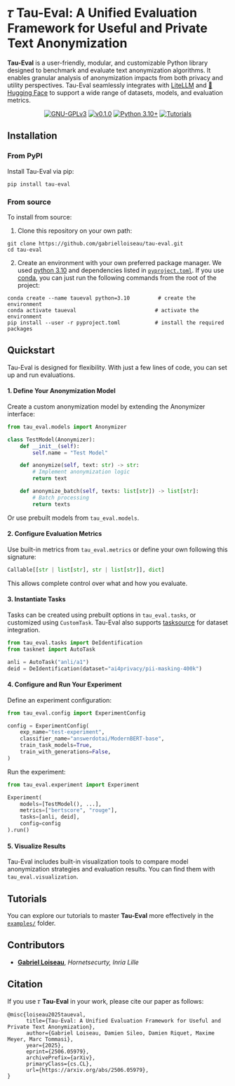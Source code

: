 # 𝜏 Tau-Eval: A Unified Evaluation Framework for Useful and Private Text Anonymization

**Tau-Eval** is a user-friendly, modular, and customizable Python library designed to benchmark and evaluate text anonymization algorithms. It enables granular analysis of anonymization impacts from both privacy and utility perspectives. Tau-Eval seamlessly integrates with [LiteLLM](https://www.litellm.ai/) and [🤗 Hugging Face](https://huggingface.co/) to support a wide range of datasets, models, and evaluation metrics.

<div align="center">

[![GNU-GPLv3](https://img.shields.io/badge/license-%20%20GNU%20GPLv3%20-green?style=plastic)](LICENSE)
[![v0.1.0](https://img.shields.io/badge/pypi-v0.1.0-orange)](https://pypi.org/project/tau-eval/0.1.0/)
[![Python 3.10+](https://img.shields.io/badge/python-3.10+-blue)](https://www.python.org/downloads/)
[![Tutorials](https://img.shields.io/badge/tutorials-colab-orange)](https://github.com/gabrielloiseau/tau-eval/tree/main/examples)

</div>


## Installation

### From PyPI

Install Tau-Eval via pip:

```
pip install tau-eval
```

### From source

To install from source:

1) Clone this repository on your own path:
```
git clone https://github.com/gabrielloiseau/tau-eval.git
cd tau-eval
```

2) Create an environment with your own preferred package manager. We used [python 3.10](https://www.python.org/downloads/release/python-3100/) and dependencies listed in [`pyproject.toml`](pyproject.toml). If you use [conda](https://docs.conda.io/en/latest/), you can just run the following commands from the root of the project:

```
conda create --name taueval python=3.10         # create the environment
conda activate taueval                         # activate the environment
pip install --user -r pyproject.toml           # install the required packages
```


## Quickstart

Tau-Eval is designed for flexibility. With just a few lines of code, you can set up and run evaluations.

#### 1. Define Your Anonymization Model

Create a custom anonymization model by extending the Anonymizer interface:
```python
from tau_eval.models import Anonymizer

class TestModel(Anonymizer):
    def __init__(self):
        self.name = "Test Model"

    def anonymize(self, text: str) -> str:
        # Implement anonymization logic
        return text

    def anonymize_batch(self, texts: list[str]) -> list[str]:
        # Batch processing
        return texts

```
Or use prebuilt models from `tau_eval.models`.

#### 2. Configure Evaluation Metrics
Use built-in metrics from `tau_eval.metrics` or define your own following this signature:
```python
Callable[[str | list[str], str | list[str]], dict]
```
This allows complete control over what and how you evaluate.

#### 3. Instantiate Tasks
Tasks can be created using prebuilt options in `tau_eval.tasks`, or customized using `CustomTask`. Tau-Eval also supports [tasksource](https://github.com/sileod/tasksource) for dataset integration.
```python
from tau_eval.tasks import DeIdentification
from tasknet import AutoTask

anli = AutoTask("anli/a1")
deid = DeIdentification(dataset="ai4privacy/pii-masking-400k")
```

#### 4. Configure and Run Your Experiment
Define an experiment configuration:
```python
from tau_eval.config import ExperimentConfig

config = ExperimentConfig(
    exp_name="test-experiment",
    classifier_name="answerdotai/ModernBERT-base",
    train_task_models=True,
    train_with_generations=False,
)
```
Run the experiment:
```python
from tau_eval.experiment import Experiment

Experiment(
    models=[TestModel(), ...],
    metrics=["bertscore", "rouge"],
    tasks=[anli, deid],
    config=config
).run()
```
#### 5. Visualize Results

Tau-Eval includes built-in visualization tools to compare model anonymization strategies and evaluation results. You can find them with `tau_eval.visualization`. 


## Tutorials

You can explore our tutorials to master **Tau-Eval** more effectively in the [`examples/`](https://github.com/gabrielloiseau/tau-eval/tree/main/examples) folder.


## Contributors

- **[Gabriel Loiseau](https://gabrielloiseau.github.io)**, *Hornetsecurty, Inria Lille*


## Citation

If you use 𝜏 **Tau-Eval** in your work, please cite our paper as follows:

```
@misc{loiseau2025taueval,
      title={Tau-Eval: A Unified Evaluation Framework for Useful and Private Text Anonymization}, 
      author={Gabriel Loiseau, Damien Sileo, Damien Riquet, Maxime Meyer, Marc Tommasi},
      year={2025},
      eprint={2506.05979},
      archivePrefix={arXiv},
      primaryClass={cs.CL},
      url={https://arxiv.org/abs/2506.05979}, 
}
```